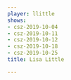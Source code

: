 ```yaml
---
player: llittle
shows:
- csz-2019-10-04
- csz-2019-10-11
- csz-2019-10-12
- csz-2019-10-18
- csz-2019-10-25
title: Lisa Little

---
```


